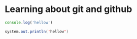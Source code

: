 # Learning about git and github

```javascript
console.log('hellow')
```

```java
system.out.println('hellow')
```